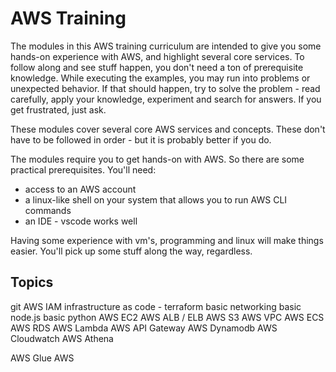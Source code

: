 # AWS Training

The modules in this AWS training curriculum are intended to give you some hands-on experience with AWS, and highlight several core services. To follow along and see stuff happen, you don't need a ton of prerequisite knowledge. While executing the examples, you may run into problems or unexpected behavior. If that should happen, try to solve the problem - read carefully, apply your knowledge, experiment and search for answers. If you get frustrated, just ask. 

These modules cover several core AWS services and concepts. These don't have to be followed in order - but it is probably better if you do. 

The modules require you to get hands-on with AWS. So there are some practical prerequisites. You'll need: 
- access to an AWS account
- a linux-like shell on your system that allows you to run AWS CLI commands
- an IDE - vscode works well

Having some experience with vm's, programming and linux will make things easier. You'll pick up some stuff along the way, regardless. 



## Topics

git
AWS IAM
infrastructure as code - terraform
basic networking
basic node.js
basic python
AWS EC2
AWS ALB / ELB
AWS S3
AWS VPC
AWS ECS
AWS RDS
AWS Lambda
AWS API Gateway
AWS Dynamodb
AWS Cloudwatch
AWS Athena

AWS Glue
AWS 





